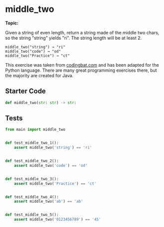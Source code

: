 # middle_two
**Topic:** 



Given a string of even length, return a string made of the middle two chars, so the string "string" yields "ri". The string length will be at least 2.

```
middle_two("string") → "ri"
middle_two("code") → "od"
middle_two("Practice") → "ct"
```

This exercise was taken from [codingbat.com](https://codingbat.com/prob/p137729) and has been adapted for the Python language. There are many great programming exercises there, but the majority are created for Java.

## Starter Code
```python
def middle_two(str: str) -> str:
```

## Tests
```python
from main import middle_two


def test_middle_two_1():
    assert middle_two('string') == 'ri'


def test_middle_two_2():
    assert middle_two('code') == 'od'


def test_middle_two_3():
    assert middle_two('Practice') == 'ct'


def test_middle_two_4():
    assert middle_two('ab') == 'ab'


def test_middle_two_5():
    assert middle_two('0123456789') == '45'
```
